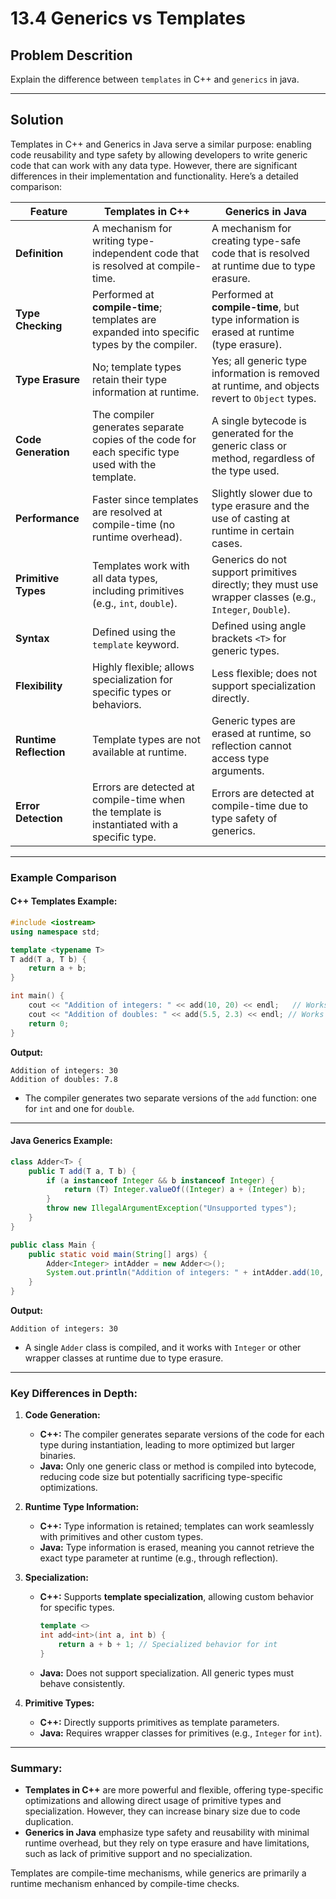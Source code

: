 # 13.4 Generics vs Templates

## Problem Descrition
Explain the difference between `templates` in C++ and `generics` in java.

---

## Solution

Templates in C++ and Generics in Java serve a similar purpose: enabling code reusability and type safety by allowing developers to write generic code that can work with any data type. However, there are significant differences in their implementation and functionality. Here’s a detailed comparison:

| **Feature**              | **Templates in C++**                                                                 | **Generics in Java**                                                                 |
|---------------------------|---------------------------------------------------------------------------------------|-------------------------------------------------------------------------------------|
| **Definition**            | A mechanism for writing type-independent code that is resolved at compile-time.      | A mechanism for creating type-safe code that is resolved at runtime due to type erasure. |
| **Type Checking**         | Performed at **compile-time**; templates are expanded into specific types by the compiler. | Performed at **compile-time**, but type information is erased at runtime (type erasure). |
| **Type Erasure**          | No; template types retain their type information at runtime.                         | Yes; all generic type information is removed at runtime, and objects revert to `Object` types. |
| **Code Generation**       | The compiler generates separate copies of the code for each specific type used with the template. | A single bytecode is generated for the generic class or method, regardless of the type used. |
| **Performance**           | Faster since templates are resolved at compile-time (no runtime overhead).           | Slightly slower due to type erasure and the use of casting at runtime in certain cases. |
| **Primitive Types**       | Templates work with all data types, including primitives (e.g., `int`, `double`).     | Generics do not support primitives directly; they must use wrapper classes (e.g., `Integer`, `Double`). |
| **Syntax**                | Defined using the `template` keyword.                                                | Defined using angle brackets `<T>` for generic types.                                |
| **Flexibility**           | Highly flexible; allows specialization for specific types or behaviors.              | Less flexible; does not support specialization directly.                            |
| **Runtime Reflection**    | Template types are not available at runtime.                                         | Generic types are erased at runtime, so reflection cannot access type arguments.    |
| **Error Detection**       | Errors are detected at compile-time when the template is instantiated with a specific type. | Errors are detected at compile-time due to type safety of generics.                 |

---

### Example Comparison

#### **C++ Templates Example:**

```cpp
#include <iostream>
using namespace std;

template <typename T>
T add(T a, T b) {
    return a + b;
}

int main() {
    cout << "Addition of integers: " << add(10, 20) << endl;   // Works with integers
    cout << "Addition of doubles: " << add(5.5, 2.3) << endl; // Works with doubles
    return 0;
}
```
**Output:**
```
Addition of integers: 30
Addition of doubles: 7.8
```

- The compiler generates two separate versions of the `add` function: one for `int` and one for `double`.

---

#### **Java Generics Example:**

```java
class Adder<T> {
    public T add(T a, T b) {
        if (a instanceof Integer && b instanceof Integer) {
            return (T) Integer.valueOf((Integer) a + (Integer) b);
        }
        throw new IllegalArgumentException("Unsupported types");
    }
}

public class Main {
    public static void main(String[] args) {
        Adder<Integer> intAdder = new Adder<>();
        System.out.println("Addition of integers: " + intAdder.add(10, 20));
    }
}
```
**Output:**
```
Addition of integers: 30
```

- A single `Adder` class is compiled, and it works with `Integer` or other wrapper classes at runtime due to type erasure.

---

### Key Differences in Depth:

1. **Code Generation:**
   - **C++:** The compiler generates separate versions of the code for each type during instantiation, leading to more optimized but larger binaries.
   - **Java:** Only one generic class or method is compiled into bytecode, reducing code size but potentially sacrificing type-specific optimizations.

2. **Runtime Type Information:**
   - **C++:** Type information is retained; templates can work seamlessly with primitives and other custom types.
   - **Java:** Type information is erased, meaning you cannot retrieve the exact type parameter at runtime (e.g., through reflection).

3. **Specialization:**
   - **C++:** Supports **template specialization**, allowing custom behavior for specific types.
     ```cpp
     template <> 
     int add<int>(int a, int b) {
         return a + b + 1; // Specialized behavior for int
     }
     ```
   - **Java:** Does not support specialization. All generic types must behave consistently.

4. **Primitive Types:**
   - **C++:** Directly supports primitives as template parameters.
   - **Java:** Requires wrapper classes for primitives (e.g., `Integer` for `int`).

---

### Summary:
- **Templates in C++** are more powerful and flexible, offering type-specific optimizations and allowing direct usage of primitive types and specialization. However, they can increase binary size due to code duplication.
- **Generics in Java** emphasize type safety and reusability with minimal runtime overhead, but they rely on type erasure and have limitations, such as lack of primitive support and no specialization.

Templates are compile-time mechanisms, while generics are primarily a runtime mechanism enhanced by compile-time checks.

